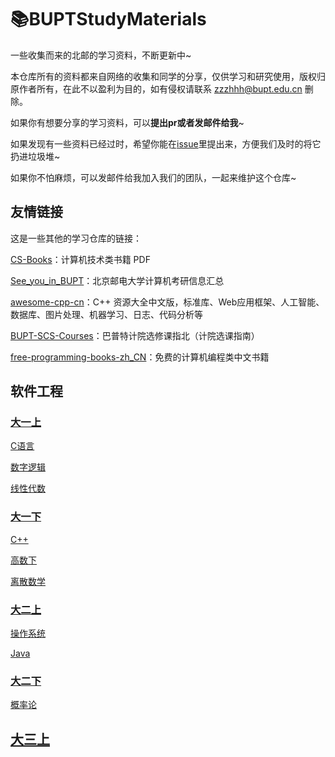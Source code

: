 # 📚BUPTStudyMaterials
一些收集而来的北邮的学习资料，不断更新中~

本仓库所有的资料都来自网络的收集和同学的分享，仅供学习和研究使用，版权归原作者所有，在此不以盈利为目的，如有侵权请联系 [zzzhhh@bupt.edu.cn](zzzhhh@bupt.edu.cn) 删除。

如果你有想要分享的学习资料，可以**提出pr或者发邮件给我**~

如果发现有一些资料已经过时，希望你能在[issue](https://github.com/BUPT-study-materials/BUPTStudyMaterials/issues)里提出来，方便我们及时的将它扔进垃圾堆~

如果你不怕麻烦，可以发邮件给我加入我们的团队，一起来维护这个仓库~

## 友情链接

这是一些其他的学习仓库的链接：

[CS-Books](https://github.com/huihut/CS-Books/tree/master)：计算机技术类书籍 PDF

[See_you_in_BUPT](https://github.com/ningzimu/See_you_in_BUPT)：北京邮电大学计算机考研信息汇总

[awesome-cpp-cn](https://github.com/jobbole/awesome-cpp-cn)：C++ 资源大全中文版，标准库、Web应用框架、人工智能、数据库、图片处理、机器学习、日志、代码分析等

[BUPT-SCS-Courses](https://github.com/Oneliey/BUPT-SCS-Courses)：巴普特计院选修课指北（计院选课指南）

[free-programming-books-zh_CN](https://github.com/justjavac/free-programming-books-zh_CN)：免费的计算机编程类中文书籍

## 软件工程

### [大一上](软件工程/大一上)

[C语言](软件工程/大一上/C语言/)

[数字逻辑](软件工程/大一上/数字逻辑/)

[线性代数](软件工程/大一上/线性代数/)

### [大一下](软件工程/大一下/)

[C++](软件工程/大一下/C++/)

[高数下](软件工程/大一下/高数下/)

[离散数学](软件工程/大一下/离散数学/)

### [大二上](软件工程/大二下/)

[操作系统](软件工程/大二上/操作系统/)

[Java](软件工程/大二上/Java/)

### [大二下](软件工程/大二下/)

[概率论](软件工程/大二下/概率论/)

## [大三上](软件工程/大三上/)

